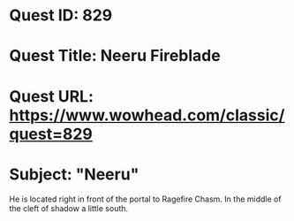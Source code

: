 # Quest ID: 829
# Quest Title: Neeru Fireblade
# Quest URL: https://www.wowhead.com/classic/quest=829
# Subject: "Neeru"
He is located right in front of the portal to Ragefire Chasm. In the middle of the cleft of shadow a little south.